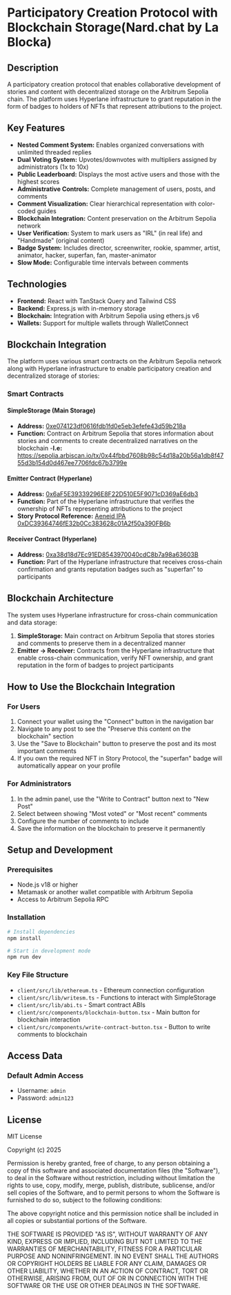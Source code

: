 # Participatory Creation Protocol with Blockchain Storage(Nard.chat by La Blocka)

## Description

A participatory creation protocol that enables collaborative development of stories and content with decentralized storage on the Arbitrum Sepolia chain. The platform uses Hyperlane infrastructure to grant reputation in the form of badges to holders of NFTs that represent attributions to the project.

## Key Features

- **Nested Comment System:** Enables organized conversations with unlimited threaded replies
- **Dual Voting System:** Upvotes/downvotes with multipliers assigned by administrators (1x to 10x)
- **Public Leaderboard:** Displays the most active users and those with the highest scores
- **Administrative Controls:** Complete management of users, posts, and comments
- **Comment Visualization:** Clear hierarchical representation with color-coded guides
- **Blockchain Integration:** Content preservation on the Arbitrum Sepolia network
- **User Verification:** System to mark users as "IRL" (in real life) and "Handmade" (original content)
- **Badge System:** Includes director, screenwriter, rookie, spammer, artist, animator, hacker, superfan, fan, master-animator
- **Slow Mode:** Configurable time intervals between comments

## Technologies

- **Frontend:** React with TanStack Query and Tailwind CSS
- **Backend:** Express.js with in-memory storage
- **Blockchain:** Integration with Arbitrum Sepolia using ethers.js v6
- **Wallets:** Support for multiple wallets through WalletConnect

## Blockchain Integration

The platform uses various smart contracts on the Arbitrum Sepolia network along with Hyperlane infrastructure to enable participatory creation and decentralized storage of stories:

### Smart Contracts

#### SimpleStorage (Main Storage)
- **Address:** [0xe074123df0616fdb1fd0e5eb3efefe43d59b218a](https://sepolia.arbiscan.io/address/0xe074123df0616fdb1fd0e5eb3efefe43d59b218a#code)
- **Function:** Contract on Arbitrum Sepolia that stores information about stories and comments to create decentralized narratives on the blockchain
-**I.e:** https://sepolia.arbiscan.io/tx/0x44fbbd7608b98c54d18a20b56a1db8f4755d3b154d0d467ee7706fdc67b3799e
#### Emitter Contract (Hyperlane)
- **Address:** [0x6aF5E39339296E8F22D510E5F9071cD369aE6db3](https://sepolia.arbiscan.io/address/0x6aF5E39339296E8F22D510E5F9071cD369aE6db3)
- **Function:** Part of the Hyperlane infrastructure that verifies the ownership of NFTs representing attributions to the project
- **Story Protocol Reference:** [Aeneid IPA 0xDC39364746fE32b0Cc383628c01A2f50a390FB6b](https://aeneid.explorer.story.foundation/ipa/0xDC39364746fE32b0Cc383628c01A2f50a390FB6b)

#### Receiver Contract (Hyperlane)
- **Address:** [0xa38d18d7Ec91ED8543970040cdC8b7a98a63603B](https://sepolia.arbiscan.io/address/0xa38d18d7Ec91ED8543970040cdC8b7a98a63603B)
- **Function:** Part of the Hyperlane infrastructure that receives cross-chain confirmation and grants reputation badges such as "superfan" to participants

## Blockchain Architecture

The system uses Hyperlane infrastructure for cross-chain communication and data storage:

1. **SimpleStorage:** Main contract on Arbitrum Sepolia that stores stories and comments to preserve them in a decentralized manner
2. **Emitter -> Receiver:** Contracts from the Hyperlane infrastructure that enable cross-chain communication, verify NFT ownership, and grant reputation in the form of badges to project participants

## How to Use the Blockchain Integration

### For Users
1. Connect your wallet using the "Connect" button in the navigation bar
2. Navigate to any post to see the "Preserve this content on the blockchain" section
3. Use the "Save to Blockchain" button to preserve the post and its most important comments
4. If you own the required NFT in Story Protocol, the "superfan" badge will automatically appear on your profile

### For Administrators
1. In the admin panel, use the "Write to Contract" button next to "New Post"
2. Select between showing "Most voted" or "Most recent" comments
3. Configure the number of comments to include
4. Save the information on the blockchain to preserve it permanently

## Setup and Development

### Prerequisites
- Node.js v18 or higher
- Metamask or another wallet compatible with Arbitrum Sepolia
- Access to Arbitrum Sepolia RPC

### Installation

```bash
# Install dependencies
npm install

# Start in development mode
npm run dev
```

### Key File Structure

- `client/src/lib/ethereum.ts` - Ethereum connection configuration
- `client/src/lib/writesm.ts` - Functions to interact with SimpleStorage
- `client/src/lib/abi.ts` - Smart contract ABIs
- `client/src/components/blockchain-button.tsx` - Main button for blockchain interaction
- `client/src/components/write-contract-button.tsx` - Button to write comments to blockchain

## Access Data

### Default Admin Access
- Username: `admin`
- Password: `admin123`

## License

MIT License

Copyright (c) 2025

Permission is hereby granted, free of charge, to any person obtaining a copy
of this software and associated documentation files (the "Software"), to deal
in the Software without restriction, including without limitation the rights
to use, copy, modify, merge, publish, distribute, sublicense, and/or sell
copies of the Software, and to permit persons to whom the Software is
furnished to do so, subject to the following conditions:

The above copyright notice and this permission notice shall be included in all
copies or substantial portions of the Software.

THE SOFTWARE IS PROVIDED "AS IS", WITHOUT WARRANTY OF ANY KIND, EXPRESS OR
IMPLIED, INCLUDING BUT NOT LIMITED TO THE WARRANTIES OF MERCHANTABILITY,
FITNESS FOR A PARTICULAR PURPOSE AND NONINFRINGEMENT. IN NO EVENT SHALL THE
AUTHORS OR COPYRIGHT HOLDERS BE LIABLE FOR ANY CLAIM, DAMAGES OR OTHER
LIABILITY, WHETHER IN AN ACTION OF CONTRACT, TORT OR OTHERWISE, ARISING FROM,
OUT OF OR IN CONNECTION WITH THE SOFTWARE OR THE USE OR OTHER DEALINGS IN THE
SOFTWARE.
